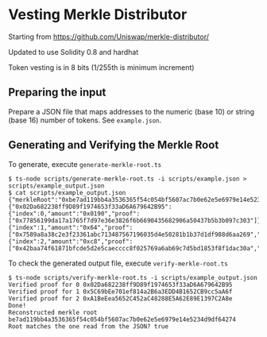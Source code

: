# Vesting Merkle Distributor

Starting from https://github.com/Uniswap/merkle-distributor/

Updated to use Solidity 0.8 and hardhat

Token vesting is in 8 bits (1/255th is minimum increment)

## Preparing the input
Prepare a JSON file that maps addresses to the numeric (base 10) or string (base 16) number of tokens. See `example.json`.

## Generating and Verifying the Merkle Root

To generate, execute `generate-merkle-root.ts`
```
$ ts-node scripts/generate-merkle-root.ts -i scripts/example.json > scripts/example_output.json
$ cat scripts/example_output.json 
{"merkleRoot":"0xbe7ad119bb4a3536365f54c054bf5607ac7b0e62e5e6979e14e5234d9df64274","tokenTotal":"0x02bc","claims":{"0x02Da682238ff9D89f1974653f33aD6A679642B95":{"index":0,"amount":"0x0190","proof":["0x77856199da17a1765f7d97e36e3826f6b6690435682906a50437b5b3b097c303"]},"0x5C69bEe701ef814a2B6a3EDD4B1652CB9cc5aA6f":{"index":1,"amount":"0x64","proof":["0x7589a8a38c2e3f23361abc713487567196035d4e50281b1b37d1df988d6aa269","0x7d8fc7358ceca42f22fd74e811782148d69c9ed8be78daa3a406fa26ad7b3a05"]},"0xA1BeEea5652C452aC48288E5A62E89E1397C2A8e":{"index":2,"amount":"0xc8","proof":["0x42baa74f61871bfcde5d2e5caecccc8f025769a6ab69c7d5bd1853f8f1dac30a","0x7d8fc7358ceca42f22fd74e811782148d69c9ed8be78daa3a406fa26ad7b3a05"]}}}
```

To check the generated output file, execute `verify-merkle-root.ts`
```
$ ts-node scripts/verify-merkle-root.ts -i scripts/example_output.json 
Verified proof for 0 0x02Da682238ff9D89f1974653f33aD6A679642B95
Verified proof for 1 0x5C69bEe701ef814a2B6a3EDD4B1652CB9cc5aA6f
Verified proof for 2 0xA1BeEea5652C452aC48288E5A62E89E1397C2A8e
Done!
Reconstructed merkle root be7ad119bb4a3536365f54c054bf5607ac7b0e62e5e6979e14e5234d9df64274
Root matches the one read from the JSON? true
```

